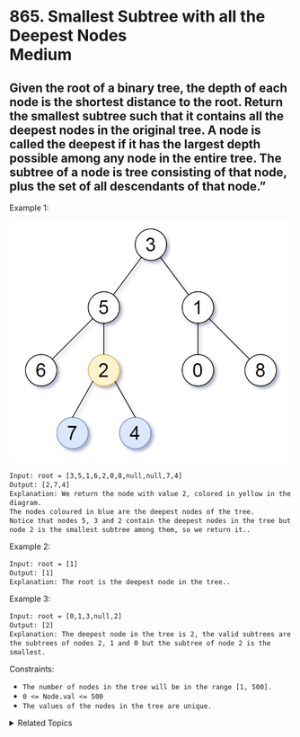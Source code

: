 # 865. Smallest Subtree with all the Deepest Nodes<br> Medium

## Given the root of a binary tree, the depth of each node is the shortest distance to the root. Return the smallest subtree such that it contains all the deepest nodes in the original tree. A node is called the deepest if it has the largest depth possible among any node in the entire tree. The subtree of a node is tree consisting of that node, plus the set of all descendants of that node.”


Example 1:

<img src="assets/1.png">

```
Input: root = [3,5,1,6,2,0,8,null,null,7,4]
Output: [2,7,4]
Explanation: We return the node with value 2, colored in yellow in the diagram.
The nodes coloured in blue are the deepest nodes of the tree.
Notice that nodes 5, 3 and 2 contain the deepest nodes in the tree but node 2 is the smallest subtree among them, so we return it..
```

Example 2:


```
Input: root = [1]
Output: [1]
Explanation: The root is the deepest node in the tree..
```

Example 3:

```
Input: root = [0,1,3,null,2]
Output: [2]
Explanation: The deepest node in the tree is 2, the valid subtrees are the subtrees of nodes 2, 1 and 0 but the subtree of node 2 is the smallest.
```

Constraints:

- `The number of nodes in the tree will be in the range [1, 500].`
- `0 <= Node.val <= 500`
- `The values of the nodes in the tree are unique.`

<details>

<summary> Related Topics </summary>

-   `Tree`

</details>
